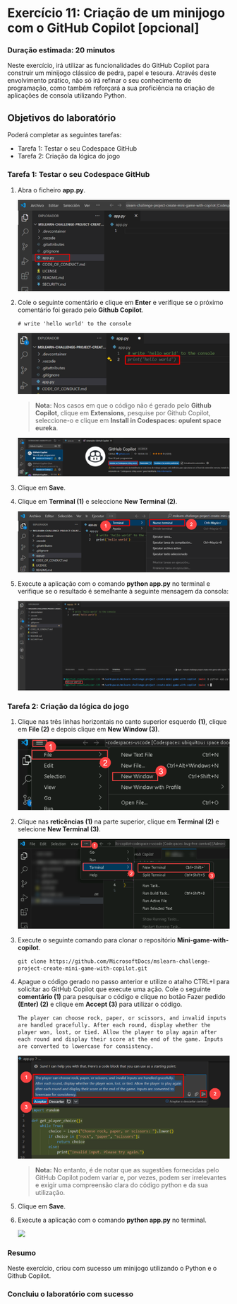
# Exercício 11: Criação de um minijogo com o GitHub Copilot [opcional]

### Duração estimada: 20 minutos

Neste exercício, irá utilizar as funcionalidades do GitHub Copilot para construir um minijogo clássico de pedra, papel e tesoura. Através deste envolvimento prático, não só irá refinar o seu conhecimento de programação, como também reforçará a sua proficiência na criação de aplicações de consola utilizando Python.

## Objetivos do laboratório

Poderá completar as seguintes tarefas:

- Tarefa 1: Testar o seu Codespace GitHub
- Tarefa 2: Criação da lógica do jogo

### Tarefa 1: Testar o seu Codespace GitHub

1. Abra o ficheiro **app.py**.

   ![](../../media/vs19.png)

1. Cole o seguinte comentário e clique em **Enter** e verifique se o próximo comentário foi gerado pelo **Github Copilot**.

    ```
    # write 'hello world' to the console
    ```

   ![](../../media/vs14.png)

   >**Nota:** Nos casos em que o código não é gerado pelo **Github Copilot**, clique em **Extensions**, pesquise por Github Copilot, seleccione-o e clique em **Install in Codespaces: opulent space eureka**.

   ![](../../media/vs13.png)

1. Clique em **Save**.

1. Clique em **Terminal (1)** e seleccione **New Terminal (2)**.

   ![](../../media/vs15.png)

1. Execute a aplicação com o comando **python app.py** no terminal e verifique se o resultado é semelhante à seguinte mensagem da consola:

   ![](../../media/vs16.png)


### Tarefa 2: Criação da lógica do jogo

1. Clique nas três linhas horizontais no canto superior esquerdo **(1)**, clique em **File (2)** e depois clique em **New Window (3)**.

   ![](../../media/c31.png)

1. Clique nas **reticências (1)** na parte superior, clique em **Terminal (2)** e selecione **New Terminal (3)**.

   ![](../../media/openterminal.png)

1. Execute o seguinte comando para clonar o repositório **Mini-game-with-copilot**.

   ```
   git clone https://github.com/MicrosoftDocs/mslearn-challenge-project-create-mini-game-with-copilot.git
   ```

1. Apague o código gerado no passo anterior e utilize o atalho CTRL+I para solicitar ao GitHub Copilot que execute uma ação. Cole o seguinte **comentário (1)** para pesquisar o código e clique no botão Fazer pedido **(Enter) (2)** e clique em **Accept (3)** para utilizar o código.

    ```
    The player can choose rock, paper, or scissors, and invalid inputs are handled gracefully. After each round, display whether the player won, lost, or tied. Allow the player to play again after each round and display their score at the end of the game. Inputs are converted to lowercase for consistency.
    ```

   ![](../../media/10-1.png)

   >**Nota:** No entanto, é de notar que as sugestões fornecidas pelo GitHub Copilot podem variar e, por vezes, podem ser irrelevantes e exigir uma compreensão clara do código python e da sua utilização.

1. Clique em **Save**.

1. Execute a aplicação com o comando **python app.py** no terminal.

   ![](../../media/vs17.png)

### Resumo

Neste exercício, criou com sucesso um minijogo utilizando o Python e o Github Copilot.

### Concluiu o laboratório com sucesso
